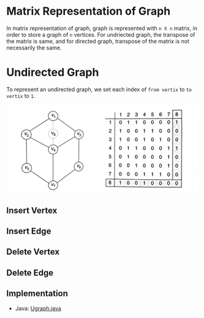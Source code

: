 # Matrix Representation of Graph

In matrix representation of graph, graph is represented with `n X n` matrix, in order to store a graph of `n` vertices. For undriected graph, the transpose of the matrix is same, and for directed graph, transpose of the matrix is not necessarily the same.

# Undirected Graph

To represent an undirected graph, we set each index of `from vertix` to `to vertix` to `1`.

<img width="500px" src="./assets/ugraph.jpg">

## Insert Vertex

## Insert Edge

## Delete Vertex

## Delete Edge

## Implementation
- Java: [Ugraph.java](./Ugraph.java)